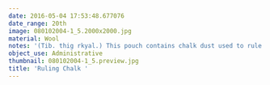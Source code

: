```yaml
---
date: 2016-05-04 17:53:48.677076
date_range: 20th
image: 080102004-1_5.2000x2000.jpg
material: Wool
notes: '(Tib. thig rkyal.) This pouch contains chalk dust used to rule a writing board.  '
object_use: Administrative
thumbnail: 080102004-1_5.preview.jpg
title: 'Ruling Chalk '
---
```


